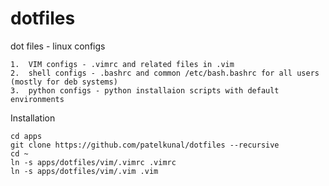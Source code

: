 dotfiles
========

dot files - linux configs

	1.	VIM configs - .vimrc and related files in .vim
	2.	shell configs - .bashrc and common /etc/bash.bashrc for all users (mostly for deb systems)
	3.	python configs - python installaion scripts with default environments

Installation

	cd apps
	git clone https://github.com/patelkunal/dotfiles --recursive
	cd ~
	ln -s apps/dotfiles/vim/.vimrc .vimrc
	ln -s apps/dotfiles/vim/.vim .vim
	
